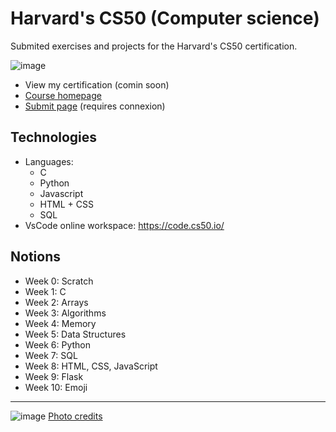 # Harvard's CS50 (Computer science)
Submited exercises and projects for the Harvard's CS50 certification.

![image](https://user-images.githubusercontent.com/45925914/176991889-38df8479-6943-425d-a116-e9fa1bd4280b.png)

- View my certification (comin soon)
- [Course homepage](https://pll.harvard.edu/course/cs50-introduction-computer-science)
- [Submit page](https://submit.cs50.io/users/edouardproust) (requires connexion)

## Technologies
- Languages: 
  - C
  - Python 
  - Javascript
  - HTML + CSS
  - SQL
- VsCode online workspace: https://code.cs50.io/

## Notions
- Week 0: Scratch
- Week 1: C
- Week 2: Arrays
- Week 3: Algorithms
- Week 4: Memory
- Week 5: Data Structures
- Week 6: Python
- Week 7: SQL
- Week 8: HTML, CSS, JavaScript
- Week 9: Flask
- Week 10: Emoji

-----------

![image](https://user-images.githubusercontent.com/45925914/176991559-a1c0ece8-a4b2-4ccb-a822-f0d324848950.png)
[Photo credits](https://www.classcentral.com/report/cs50-free-certificate/)
